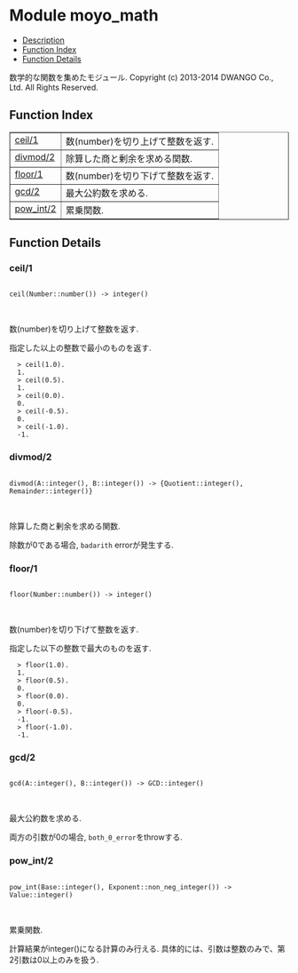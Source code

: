 

# Module moyo_math #
* [Description](#description)
* [Function Index](#index)
* [Function Details](#functions)


数学的な関数を集めたモジュール.
Copyright (c) 2013-2014 DWANGO Co., Ltd. All Rights Reserved.

<a name="index"></a>

## Function Index ##


<table width="100%" border="1" cellspacing="0" cellpadding="2" summary="function index"><tr><td valign="top"><a href="#ceil-1">ceil/1</a></td><td>数(number)を切り上げて整数を返す.</td></tr><tr><td valign="top"><a href="#divmod-2">divmod/2</a></td><td>除算した商と剰余を求める関数.</td></tr><tr><td valign="top"><a href="#floor-1">floor/1</a></td><td>数(number)を切り下げて整数を返す.</td></tr><tr><td valign="top"><a href="#gcd-2">gcd/2</a></td><td>最大公約数を求める.</td></tr><tr><td valign="top"><a href="#pow_int-2">pow_int/2</a></td><td>累乗関数.</td></tr></table>


<a name="functions"></a>

## Function Details ##

<a name="ceil-1"></a>

### ceil/1 ###


<pre><code>
ceil(Number::number()) -&gt; integer()
</code></pre>
<br />


数(number)を切り上げて整数を返す.


指定した以上の整数で最小のものを返す.

```
  > ceil(1.0).
  1.
  > ceil(0.5).
  1.
  > ceil(0.0).
  0.
  > ceil(-0.5).
  0.
  > ceil(-1.0).
  -1.
```

<a name="divmod-2"></a>

### divmod/2 ###


<pre><code>
divmod(A::integer(), B::integer()) -&gt; {Quotient::integer(), Remainder::integer()}
</code></pre>
<br />


除算した商と剰余を求める関数.


除数が0である場合, `badarith` errorが発生する.
<a name="floor-1"></a>

### floor/1 ###


<pre><code>
floor(Number::number()) -&gt; integer()
</code></pre>
<br />


数(number)を切り下げて整数を返す.


指定した以下の整数で最大のものを返す.

```
  > floor(1.0).
  1.
  > floor(0.5).
  0.
  > floor(0.0).
  0.
  > floor(-0.5).
  -1.
  > floor(-1.0).
  -1.
```

<a name="gcd-2"></a>

### gcd/2 ###


<pre><code>
gcd(A::integer(), B::integer()) -&gt; GCD::integer()
</code></pre>
<br />


最大公約数を求める.


両方の引数が0の場合, `both_0_error`をthrowする.
<a name="pow_int-2"></a>

### pow_int/2 ###


<pre><code>
pow_int(Base::integer(), Exponent::non_neg_integer()) -&gt; Value::integer()
</code></pre>
<br />


累乗関数.


計算結果がinteger()になる計算のみ行える.
具体的には、引数は整数のみで、第2引数は0以上のみを扱う.
